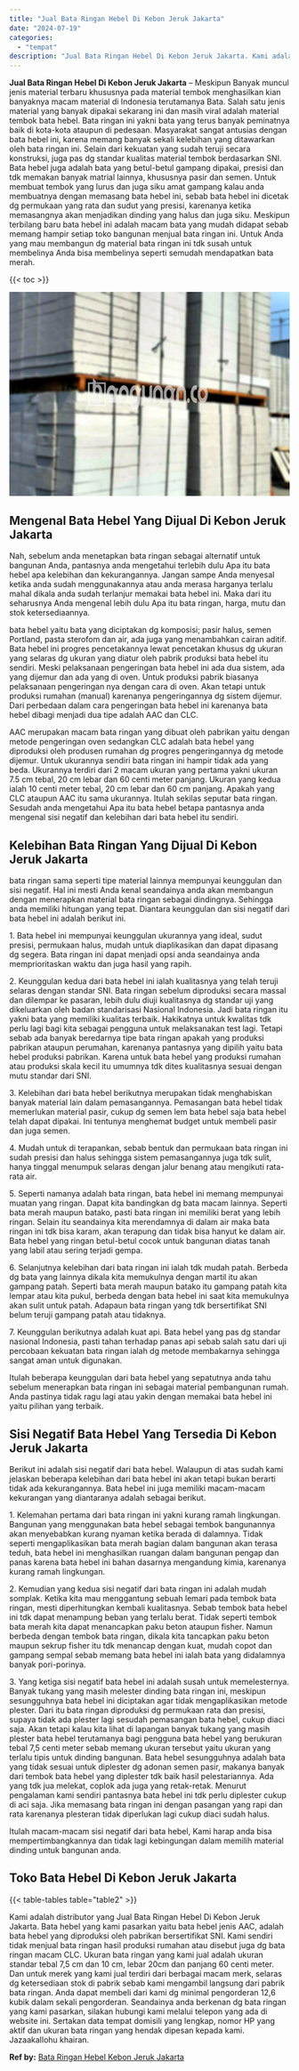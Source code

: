 ```yaml
---
title: "Jual Bata Ringan Hebel Di Kebon Jeruk Jakarta"
date: "2024-07-19"
categories: 
  - "tempat"
description: "Jual Bata Ringan Hebel Di Kebon Jeruk Jakarta. Kami adalah distributor yang Jual Bata Ringan Hebel Di Kebon Jeruk Jakarta. Bata hebel yang kami pasarkan yait..."
---
```


**Jual Bata Ringan Hebel Di Kebon Jeruk Jakarta** – Meskipun Banyak muncul jenis material terbaru khususnya pada material tembok menghasilkan kian banyaknya macam material di Indonesia terutamanya Bata. Salah satu jenis material yang banyak dipakai sekarang ini dan masih viral adalah material tembok bata hebel. Bata ringan ini yakni bata yang terus banyak peminatnya baik di kota-kota ataupun di pedesaan. Masyarakat sangat antusias dengan bata hebel ini, karena memang banyak sekali kelebihan yang ditawarkan oleh bata ringan ini. Selain dari kekuatan yang sudah teruji secara konstruksi, juga pas dg standar kualitas material tembok berdasarkan SNI. Bata hebel juga adalah bata yang betul-betul gampang dipakai, presisi dan tdk memakan banyak matrial lainnya, khususnya pasir dan semen. Untuk membuat tembok yang lurus dan juga siku amat gampang kalau anda membuatnya dengan memasang bata hebel ini, sebab bata hebel ini dicetak dg permukaan yang rata dan sudut yang presisi, karenanya ketika memasangnya akan menjadikan dinding yang halus dan juga siku. Meskipun terbilang baru bata hebel ini adalah macam bata yang mudah didapat sebab memang hampir setiap toko bangunan menjual bata ringan ini. Untuk Anda yang mau membangun dg material bata ringan ini tdk susah untuk membelinya Anda bisa membelinya seperti semudah mendapatkan bata merah.

{{< toc >}}

![Jual Bata Ringan Hebel Di Kebon Jeruk Jakarta](/images/jual-hebel-murah-03.png)

## Mengenal Bata Hebel Yang Dijual Di Kebon Jeruk Jakarta

Nah, sebelum anda menetapkan bata ringan sebagai alternatif untuk bangunan Anda, pantasnya anda mengetahui terlebih dulu Apa itu bata hebel apa kelebihan dan kekurangannya. Jangan sampe Anda menyesal ketika anda sudah menggunakannya atau anda merasa harganya terlalu mahal dikala anda sudah terlanjur memakai bata hebel ini. Maka dari itu seharusnya Anda mengenal lebih dulu Apa itu bata ringan, harga, mutu dan stok ketersediaannya.

bata hebel yaitu bata yang diciptakan dg komposisi; pasir halus, semen Portland, pasta sterofom dan air, ada juga yang menambahkan cairan aditif. Bata hebel ini progres pencetakannya lewat pencetakan khusus dg ukuran yang selaras dg ukuran yang diatur oleh pabrik produksi bata hebel itu sendiri. Meski pelaksanaan pengeringan bata hebel ini ada dua sistem, ada yang dijemur dan ada yang di oven. Untuk produksi pabrik biasanya pelaksanaan pengeringan nya dengan cara di oven. Akan tetapi untuk produksi rumahan (manual) karenanya pengeringannya dg sistem dijemur. Dari perbedaan dalam cara pengeringan bata hebel ini karenanya bata hebel dibagi menjadi dua tipe adalah AAC dan CLC.

AAC merupakan macam bata ringan yang dibuat oleh pabrikan yaitu dengan metode pengeringan oven sedangkan CLC adalah bata hebel yang diproduksi oleh produsen rumahan dg progres pengeringannya dg metode dijemur. Untuk ukurannya sendiri bata ringan ini hampir tidak ada yang beda. Ukurannya terdiri dari 2 macam ukuran yang pertama yakni ukuran 7.5 cm tebal, 20 cm lebar dan 60 centi meter panjang. Ukuran yang kedua ialah 10 centi meter tebal, 20 cm lebar dan 60 cm panjang. Apakah yang CLC ataupun AAC itu sama ukurannya. Itulah sekilas seputar bata ringan. Sesudah anda mengetahui Apa itu bata hebel betapa pantasnya anda mengenal sisi negatif dan kelebihan dari bata hebel itu sendiri.

## Kelebihan Bata Ringan Yang Dijual Di Kebon Jeruk Jakarta

bata ringan sama seperti tipe material lainnya mempunyai keunggulan dan sisi negatif. Hal ini mesti Anda kenal seandainya anda akan membangun dengan menerapkan material bata ringan sebagai dindingnya. Sehingga anda memiliki hitungan yang tepat. Diantara keunggulan dan sisi negatif dari bata hebel ini adalah berikut ini.

1\. Bata hebel ini mempunyai keunggulan ukurannya yang ideal, sudut presisi, permukaan halus, mudah untuk diaplikasikan dan dapat dipasang dg segera. Bata ringan ini dapat menjadi opsi anda seandainya anda memprioritaskan waktu dan juga hasil yang rapih.

2\. Keunggulan kedua dari bata hebel ini ialah kualitasnya yang telah teruji selaras dengan standar SNI. Bata ringan sebelum diproduksi secara massal dan dilempar ke pasaran, lebih dulu diuji kualitasnya dg standar uji yang dikeluarkan oleh badan standarisasi Nasional Indonesia. Jadi bata ringan itu yakni bata yang memiliki kualitas terbaik. Hakikatnya untuk kwalitas tdk perlu lagi bagi kita sebagai pengguna untuk melaksanakan test lagi. Tetapi sebab ada banyak beredarnya tipe bata ringan apakah yang produksi pabrikan ataupun perumahan, karenanya pantasnya yang dipilih yaitu bata hebel produksi pabrikan. Karena untuk bata hebel yang produksi rumahan atau produksi skala kecil itu umumnya tdk dites kualitasnya sesuai dengan mutu standar dari SNI.

3\. Kelebihan dari bata hebel berikutnya merupakan tidak menghabiskan banyak material lain dalam pemasangannya. Pemasangan bata hebel tidak memerlukan material pasir, cukup dg semen lem bata hebel saja bata hebel telah dapat dipakai. Ini tentunya menghemat budget untuk membeli pasir dan juga semen.

4\. Mudah untuk di terapankan, sebab bentuk dan permukaan bata ringan ini sudah presisi dan halus sehingga sistem pemasangannya juga tdk sulit, hanya tinggal menumpuk selaras dengan jalur benang atau mengikuti rata-rata air.

5\. Seperti namanya adalah bata ringan, bata hebel ini memang mempunyai muatan yang ringan. Dapat kita bandingkan dg bata macam lainnya. Seperti bata merah maupun batako, pasti bata ringan ini memiliki berat yang lebih ringan. Selain itu seandainya kita merendamnya di dalam air maka bata ringan ini tdk bisa karam, akan terapung dan tidak bisa hanyut ke dalam air. Bata hebel yang ringan betul-betul cocok untuk bangunan diatas tanah yang labil atau sering terjadi gempa.

6\. Selanjutnya kelebihan dari bata ringan ini ialah tdk mudah patah. Berbeda dg bata yang lainnya dikala kita memukulnya dengan martil itu akan gampang patah. Seperti bata merah maupun batako itu gampang patah kita lempar atau kita pukul, berbeda dengan bata hebel ini saat kita memukulnya akan sulit untuk patah. Adapaun bata ringan yang tdk bersertifikat SNI belum teruji gampang patah atau tidaknya.

7\. Keunggulan berikutnya adalah kuat api. Bata hebel yang pas dg standar nasional Indonesia, pasti tahan terhadap panas api sebab salah satu dari uji percobaan kekuatan bata ringan ialah dg metode membakarnya sehingga sangat aman untuk digunakan.

Itulah beberapa keunggulan dari bata hebel yang sepatutnya anda tahu sebelum menerapkan bata ringan ini sebagai material pembangunan rumah. Anda pastinya tidak ragu lagi atau yakin dengan memakai bata hebel ini yaitu pilihan yang terbaik.

## Sisi Negatif Bata Hebel Yang Tersedia Di Kebon Jeruk Jakarta

Berikut ini adalah sisi negatif dari bata hebel. Walaupun di atas sudah kami jelaskan beberapa kelebihan dari bata hebel ini akan tetapi bukan berarti tidak ada kekurangannya. Bata hebel ini juga memiliki macam-macam kekurangan yang diantaranya adalah sebagai berikut.

1\. Kelemahan pertama dari bata ringan ini yakni kurang ramah lingkungan. Bangunan yang menggunakan bata hebel sebagai tembok bangunannya akan menyebabkan kurang nyaman ketika berada di dalamnya. Tidak seperti mengaplikasikan bata merah bagian dalam bangunan akan terasa teduh, bata hebel ini menghasilkan ruangan dalam bangunan pengap dan panas karena bata hebel ini bahan dasarnya mengandung kimia, karenanya kurang ramah lingkungan.

2\. Kemudian yang kedua sisi negatif dari bata ringan ini adalah mudah somplak. Ketika kita mau menggantung sebuah lemari pada tembok bata ringan, mesti diperhitungkan kembali kualitasnya. Sebab tembok bata hebel ini tdk dapat menampung beban yang terlalu berat. Tidak seperti tembok bata merah kita dapat menancapkan paku beton ataupun fisher. Namun berbeda dengan tembok bata ringan, dikala kita tancapkan paku beton maupun sekrup fisher itu tdk menancap dengan kuat, mudah copot dan gampang sempal sebab memang bata hebel ini ialah bata yang didalamnya banyak pori-porinya.

3\. Yang ketiga sisi negatif bata hebel ini adalah susah untuk memelesternya. Banyak tukang yang masih melester dinding bata ringan ini, meskipun sesungguhnya bata hebel ini diciptakan agar tidak mengaplikasikan metode plester. Dari itu bata ringan diproduksi dg permukaan rata dan presisi, supaya tidak ada plester lagi sesudah pemasangan bata hebel, cukup diaci saja. Akan tetapi kalau kita lihat di lapangan banyak tukang yang masih plester bata hebel terutamanya bagi pengguna bata hebel yang berukuran tebal 7,5 centi meter sebab memang ukuran tersebut yaitu ukuran yang terlalu tipis untuk dinding bangunan. Bata hebel sesungguhnya adalah bata yang tidak sesuai untuk diplester dg adonan semen pasir, makanya banyak dari tembok bata hebel yang diplester tdk baik hasil pelestariannya. Ada yang tdk jua melekat, coplok ada juga yang retak-retak. Menurut pengalaman kami sendiri pantasnya bata hebel ini tdk perlu diplester cukup di aci saja. Jika memasang bata ringan ini dengan pasangan yang rapi dan rata karenanya plesteran tidak diperlukan lagi cukup diaci sudah halus.

Itulah macam-macam sisi negatif dari bata hebel, Kami harap anda bisa mempertimbangkannya dan tidak lagi kebingungan dalam memilih material dinding untuk bangunan anda.

## Toko Bata Hebel Di Kebon Jeruk Jakarta

{{< table-tables table="table2" >}}

Kami adalah distributor yang Jual Bata Ringan Hebel Di Kebon Jeruk Jakarta. Bata hebel yang kami pasarkan yaitu bata hebel jenis AAC, adalah bata hebel yang diproduksi oleh pabrikan bersertifikat SNI. Kami sendiri tidak menjual bata ringan hasil produksi rumahan atau disebut juga dg bata ringan macam CLC. Ukuran bata ringan yang kami jual adalah ukuran standar tebal 7,5 cm dan 10 cm, lebar 20cm dan panjang 60 centi meter. Dan untuk merek yang kami jual terdiri dari berbagai macam merk, selaras dg ketersediaan stok di pabrik sebab kami mengambil langsung dari pabrik bata ringan. Anda dapat membeli dari kami dg minimal pengorderan 12,6 kubik dalam sekali pengorderan. Seandainya anda berkenan dg bata ringan yang kami pasarkan, silakan hubungi kami melalui telepon yang ada di website ini. Sertakan data tempat domisili yang lengkap, nomor HP yang aktif dan ukuran bata ringan yang hendak dipesan kepada kami. Jazaakallohu khairan.

**Ref by:** [Bata Ringan Hebel Kebon Jeruk Jakarta](https://id.wikipedia.org/wiki/Bata)
